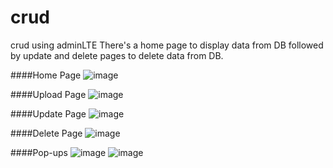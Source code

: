 # crud
crud using adminLTE
There's a home page to display data from DB followed by update and delete pages to delete data from DB.

####Home Page
![image](https://user-images.githubusercontent.com/63141056/120078258-3f223580-c0cc-11eb-89ce-f40ced191a2e.png)

####Upload Page
![image](https://user-images.githubusercontent.com/63141056/120078344-ba83e700-c0cc-11eb-9c68-dc8aecd0814c.png)

####Update Page
![image](https://user-images.githubusercontent.com/63141056/120078378-e901c200-c0cc-11eb-9035-8c9b5cf9285e.png)

####Delete Page
![image](https://user-images.githubusercontent.com/63141056/120078384-f919a180-c0cc-11eb-8e92-f15ba6632250.png)

####Pop-ups
![image](https://user-images.githubusercontent.com/63141056/120078413-1c445100-c0cd-11eb-85cb-b178ef7ab3fa.png)
![image](https://user-images.githubusercontent.com/63141056/120078454-3c741000-c0cd-11eb-84a5-a6f374624cb6.png)
